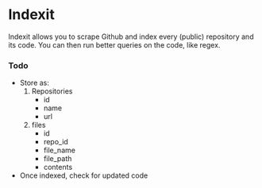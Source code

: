 # Indexit

Indexit allows you to scrape Github and index every (public) repository and its code. You can then run better queries on the code, like regex.


### Todo


- Store as:
    1. Repositories
        - id
        - name
        - url
    2. files
        - id
        - repo_id
        - file_name
        - file_path
        - contents
- Once indexed, check for updated code